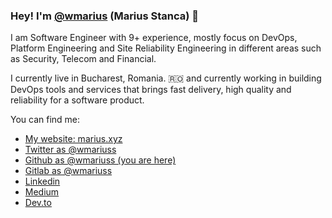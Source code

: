 ### Hey! I'm [@wmarius](https://github.com/wmariuss) (Marius Stanca) :wave:

I am Software Engineer with 9+ experience, mostly focus on DevOps, Platform Engineering and Site Reliability Engineering in different areas such as Security, Telecom and Financial.

I currently live in Bucharest, Romania. 🇷🇴 and currently working in building DevOps tools and services that brings fast delivery, high quality and reliability for a software product.

You can find me:

* [My website: marius.xyz](https://marius.xyz)
* [Twitter as @wmariuss](https://twitter.com/wmariuss)
* [Github as @wmariuss (you are here)](https://github.com/wmariuss)
* [Gitlab as @wmariuss](https://gitlab.com/wmariuss)
* [Linkedin](https://www.linkedin.com/in/wmariuss/)
* [Medium](https://medium.com/@wmariuss)
* [Dev.to](https://dev.to/wmariuss)

